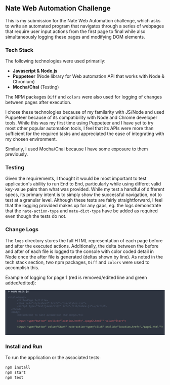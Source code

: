 ## Nate Web Automation Challenge

This is my submission for the Nate Web Automation challenge, which asks to write an automated program that navigates through a series of webpages that require user input actions from the first page to final while also simultaneously logging these pages and modifying DOM elements.

### Tech Stack
The following technologies were used primarily:

- **Javascript & Node.js**
- **Puppeteer** (Node library for Web automation API that works with Node & Chronium)
- **Mocha/Chai**  (Testing)

The NPM packages `Diff` and `colors` were also used for logging of changes between pages after execution. 


I chose these technologies because of my familarity with JS/Node and used Puppeteer because of its compatibility with Node and Chrome developer tools. While this was my first time using Puppeteer and I have yet to try most other popular automation tools, I feel that its APIs were more than sufficient for the required tasks and appreciated the ease of integrating with my chosen environment. 

Similarly, I used Mocha/Chai because I have some exposure to them previously. 

### Testing

Given the requirements, I thought it would be most important to test application's ability to run End to End, particularly while using differet valid key-value pairs than what was provided. While my test a handful of different specs, its primary intent is to simply show the successful navigation, not to test at a granular level. Although these tests are fairly straightforward, I feel that the logging provided makes up for any gaps, eg. the logs demonstrate that the `nate-action-type` and `nate-dict-type` have be added as required even though the tests do not.



### Change Logs

The `logs` directory stores the full HTML representation of each page before and after the executed actions. Additionally, the delta between the before and after of each file is logged to the console with color coded detail in Node once the after file is generated (deltas shown by line). As noted in the tech stack section, two npm packages, `Diff` and `colors` were used to accomplish this. 

Example of logging for page 1 (red is removed/edited line and green added/edited):

![ScreenShot](/logs/example-log.png)


### Install and Run

To run the application or the associated tests:

```
npm install
npm start
npm test
```
